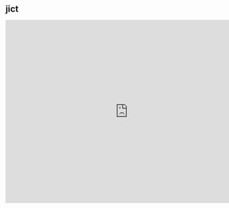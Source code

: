 # jict



<iframe width="800" height="600" src="https://app.powerbi.com/view?r=eyJrIjoiODk3Nzc2MzgtN2JkMC00YjYzLWE2NmQtOGRjZGUxYzI5NjMyIiwidCI6IjU3NTMyN2Q0LTBmNGMtNGI5ZS1hNzE4LWQwOTViMWMyMzdiNSIsImMiOjh9" frameborder="0" allowFullScreen="true"></iframe>
